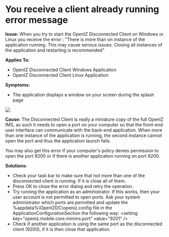 # You receive a client already running error message

**Issue:** When you try to start the OpenIZ Disconnected Client on Windows or Linux you receive the error : "There is more than on instance of the application running. This may cause serious issues. Closing all instances of the application and restarting is recommended"

**Applies To:**

* OpenIZ Disconnected Client Windows Application
* OpenIZ Disconnected Client Linux Application

**Symptoms:**

* The application displays a window on your screen during the splash page

![](https://raw.githubusercontent.com/santedb/dev-doc/master/.gitbook/assets/kb002-errordialog.png)

**Cause:** The Disconnected Client is really a miniature copy of the full OpenIZ IMS, as such it needs to open a port on your computer so that the front-end user interface can communicate with the back-end application. When more than one instance of the application is running, the second instance cannot open the port and thus the application launch fails.

You may also get this error if your computer's policy denies permission to open the port 9200 or if there is another application running on port 9200.

**Solutions:**

* Check your task bar to make sure that not more than one of the disconnected client is running. If it is close all of them.
* Press OK to close the error dialog and retry the operation.
* Try running the application as an administrator. If this works, then your user account is not permitted to open ports. Ask your system administrator which ports are permitted and update the %appdata%\OpenIZDC\openiz.config file in the ApplicationConfigurationSection the following way: &lt;setting key="openiz.mobile.core.minims.port" value="9201" /&gt;
* Check if another application is using the same port as the disconnected client \(9200\), if it is then close that application.

